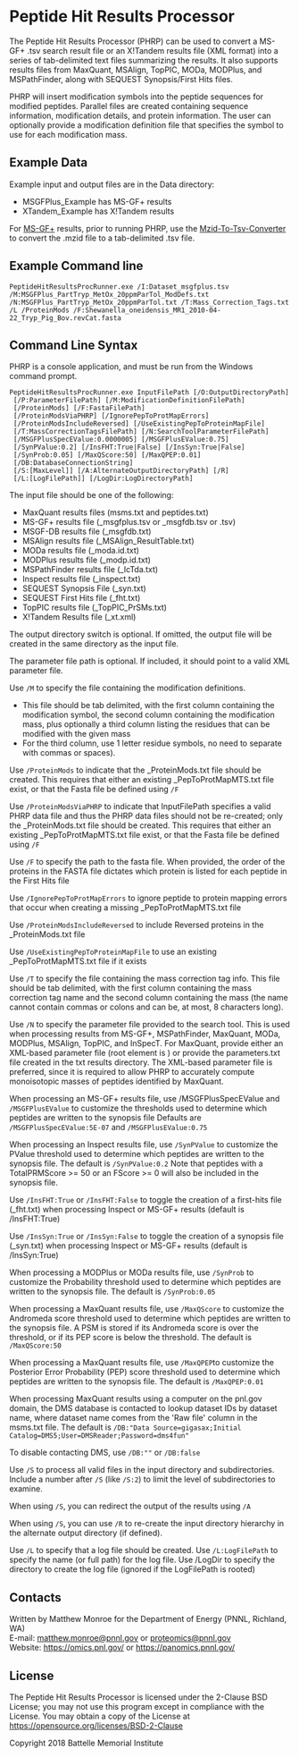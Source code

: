 # Peptide Hit Results Processor

The Peptide Hit Results Processor (PHRP) can be used to convert a MS-GF+ .tsv 
search result file or an X!Tandem results file (XML format) into a series 
of tab-delimited text files summarizing the results. It also supports 
results files from MaxQuant, MSAlign, TopPIC, MODa, MODPlus, and MSPathFinder, 
along with SEQUEST Synopsis/First Hits files.

PHRP will insert modification symbols into the peptide sequences for modified peptides.
Parallel files are created containing sequence information, modification details,
and protein information. The user can optionally provide a modification definition 
file that specifies the symbol to use for each modification mass.

## Example Data

Example input and output files are in the Data directory:
* MSGFPlus_Example has MS-GF+ results
* XTandem_Example has X!Tandem results

For [MS-GF+](https://github.com/sangtaekim/msgfplus) results, prior to running PHRP, use the 
[Mzid-To-Tsv-Converter](https://github.com/PNNL-Comp-Mass-Spec/Mzid-To-Tsv-Converter)
to convert the .mzid file to a tab-delimited .tsv file.

## Example Command line 

```
PeptideHitResultsProcRunner.exe /I:Dataset_msgfplus.tsv /M:MSGFPlus_PartTryp_MetOx_20ppmParTol_ModDefs.txt /N:MSGFPlus_PartTryp_MetOx_20ppmParTol.txt /T:Mass_Correction_Tags.txt /L /ProteinMods /F:Shewanella_oneidensis_MR1_2010-04-22_Tryp_Pig_Bov.revCat.fasta
```

## Command Line Syntax

PHRP is a console application, and must be run from the Windows command prompt.

```
PeptideHitResultsProcRunner.exe InputFilePath [/O:OutputDirectoryPath]
 [/P:ParameterFilePath] [/M:ModificationDefinitionFilePath]
 [/ProteinMods] [/F:FastaFilePath]
 [/ProteinModsViaPHRP] [/IgnorePepToProtMapErrors]
 [/ProteinModsIncludeReversed] [/UseExistingPepToProteinMapFile]
 [/T:MassCorrectionTagsFilePath] [/N:SearchToolParameterFilePath] 
 [/MSGFPlusSpecEValue:0.0000005] [/MSGFPlusEValue:0.75]
 [/SynPValue:0.2] [/InsFHT:True|False] [/InsSyn:True|False]
 [/SynProb:0.05] [/MaxQScore:50] [/MaxQPEP:0.01]
 [/DB:DatabaseConnectionString]
 [/S:[MaxLevel]] [/A:AlternateOutputDirectoryPath] [/R] 
 [/L:[LogFilePath]] [/LogDir:LogDirectoryPath]
```

The input file should be one of the following:
* MaxQuant results files (msms.txt and peptides.txt)
* MS-GF+ results file (_msgfplus.tsv or _msgfdb.tsv or .tsv)
* MSGF-DB results file (_msgfdb.txt)
* MSAlign results file (_MSAlign_ResultTable.txt)
* MODa results file (_moda.id.txt)
* MODPlus results file (_modp.id.txt)
* MSPathFinder results file (_IcTda.txt)
* Inspect results file (_inspect.txt)
* SEQUEST Synopsis File (_syn.txt)
* SEQUEST First Hits file (_fht.txt)
* TopPIC results file (_TopPIC_PrSMs.txt)
* X!Tandem Results file (_xt.xml)

The output directory switch is optional. If omitted, the output file will be
created in the same directory as the input file.

The parameter file path is optional. If included, it should point to a valid XML
parameter file.

Use `/M` to specify the file containing the modification definitions. 
* This file should be tab delimited, with the first column containing the modification
symbol, the second column containing the modification mass, plus optionally a
third column listing the residues that can be modified with the given mass
* For the third column, use 1 letter residue symbols, no need to separate with commas or spaces).

Use `/ProteinMods` to indicate that the _ProteinMods.txt file should be created.
This requires that either an existing _PepToProtMapMTS.txt file exist, or that
the Fasta file be defined using `/F`

Use `/ProteinModsViaPHRP` to indicate that InputFilePath specifies a valid PHRP
data file and thus the PHRP data files should not be re-created; only the
_ProteinMods.txt file should be created. This requires that either an existing
_PepToProtMapMTS.txt file exist, or that the Fasta file be defined using `/F`

Use `/F` to specify the path to the fasta file. When provided, the order of the
proteins in the FASTA file dictates which protein is listed for each peptide in
the First Hits file

Use `/IgnorePepToProtMapErrors` to ignore peptide to protein mapping errors that
occur when creating a missing _PepToProtMapMTS.txt file

Use `/ProteinModsIncludeReversed` to include Reversed proteins in the
_ProteinMods.txt file

Use `/UseExistingPepToProteinMapFile` to use an existing _PepToProtMapMTS.txt file
if it exists

Use `/T` to specify the file containing the mass correction tag info. This file 
should be tab delimited, with the first column containing the mass correction tag 
name and the second column containing the mass (the name cannot contain commas or 
colons and can be, at most, 8 characters long).

Use `/N` to specify the parameter file provided to the search tool. This is used
when processing results from MS-GF+, MSPathFinder, MaxQuant, MODa, MODPlus,
MSAlign, TopPIC, and InSpecT. For MaxQuant, provide either an XML-based parameter
file (root element is <MaxQuantParams>) or provide the parameters.txt file
created in the txt results directory. The XML-based parameter file is preferred,
since it is required to allow PHRP to accurately compute monoisotopic masses of
peptides identified by MaxQuant.

When processing an MS-GF+ results file, use /MSGFPlusSpecEValue and
`/MSGFPlusEValue` to customize the thresholds used to determine which peptides are
written to the synopsis file
Defaults are `/MSGFPlusSpecEValue:5E-07` and `/MSGFPlusEValue:0.75`

When processing an Inspect results file, use `/SynPValue` to customize the PValue
threshold used to determine which peptides are written to the synopsis file. The
default is `/SynPValue:0.2`  Note that peptides with a TotalPRMScore >= 50 or an
FScore >= 0 will also be included in the synopsis file.

Use `/InsFHT:True` or `/InsFHT:False` to toggle the creation of a first-hits file
(_fht.txt) when processing Inspect or MS-GF+ results (default is /InsFHT:True)

Use `/InsSyn:True` or `/InsSyn:False` to toggle the creation of a synopsis file
(_syn.txt) when processing Inspect or MS-GF+ results (default is /InsSyn:True)

When processing a MODPlus or MODa results file, use `/SynProb` to customize the
Probability threshold used to determine which peptides are written to the
synopsis file. The default is `/SynProb:0.05`

When processing a MaxQuant results file, use `/MaxQScore` to customize the
Andromeda score threshold used to determine which peptides are written to the
synopsis file. A PSM is stored if its Andromeda score is over the threshold, or
if its PEP score is below the threshold. The default is `/MaxQScore:50`

When processing a MaxQuant results file, use `/MaxQPEP`to customize the Posterior
Error Probability (PEP) score threshold used to determine which peptides are
written to the synopsis file. The default is `/MaxQPEP:0.01`

When processing MaxQuant results using a computer on the pnl.gov domain, the DMS
database is contacted to lookup dataset IDs by dataset name, where dataset name
comes from the 'Raw file' column in the msms.txt file. The default is
`/DB:"Data Source=gigasax;Initial Catalog=DMS5;User=DMSReader;Password=dms4fun"`

To disable contacting DMS, use `/DB:""` or `/DB:false`

Use `/S` to process all valid files in the input directory and subdirectories.
Include a number after `/S` (like `/S:2`) to limit the level of subdirectories 
to examine.

When using `/S`, you can redirect the output of the results using `/A`

When using `/S`, you can use `/R` to re-create the input directory hierarchy in 
the alternate output directory (if defined).

Use `/L` to specify that a log file should be created. Use `/L:LogFilePath` to
specify the name (or full path) for the log file. Use /LogDir to specify the
directory to create the log file (ignored if the LogFilePath is rooted)


## Contacts

Written by Matthew Monroe for the Department of Energy (PNNL, Richland, WA) \
E-mail: matthew.monroe@pnnl.gov or proteomics@pnnl.gov \
Website: https://omics.pnl.gov/ or https://panomics.pnnl.gov/

## License

The Peptide Hit Results Processor is licensed under the 2-Clause BSD License; 
you may not use this program except in compliance with the License. You may obtain 
a copy of the License at https://opensource.org/licenses/BSD-2-Clause

Copyright 2018 Battelle Memorial Institute
